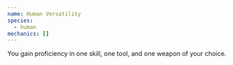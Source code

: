 ```yaml
---
name: Human Versatility
species:
  - human
mechanics: []
---
```

You gain proficiency in one skill, one tool, and one weapon of your choice.
